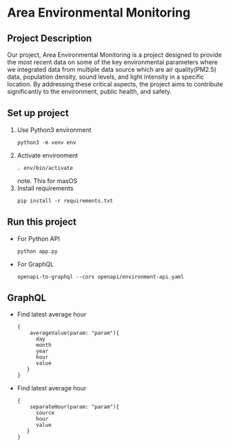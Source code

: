# Area Environmental Monitoring

## Project Description

Our project, Area Environmental Monitoring is a project designed to provide the most recent data on some of the key environmental parameters where we integrated data from multiple data source which are air quality(PM2.5) data, population density, sound levels, and light intensity in a specific location. By addressing these critical aspects, the project aims to contribute significantly to the environment, public health, and safety.

## Set up project

1. Use Python3 environment
   ```
   python3 -m venv env
   ```
2. Activate environment
   ```
   . env/bin/activate
   ```
   note. This for masOS
3. Install requirements
   ```
   pip install -r requirements.txt
   ```

## Run this project

- For Python API
  ```
  python app.py
  ```
- For GraphQL
  ```
  openapi-to-graphql --cors openapi/environment-api.yaml
  ```

## GraphQL

- Find latest average hour

   ```
   {
  	   averageValue(param: "param"){
         day
         month
         year
         hour
         value
      }
   }
   ```
- Find latest average hour

   ```
   {
	   separateHour(param: "param"){
         source
         hour
         value
      }
   }
   ```
